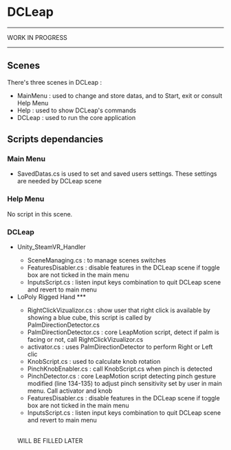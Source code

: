 # DCLeap
***********************
WORK IN PROGRESS
***********************
<h2>Scenes</h2>
There's three scenes in DCLeap :
<ul>
<li>MainMenu : used to change and store datas, and to Start, exit or consult Help Menu</li>
<li>Help : used to show DCLeap's commands</li>
<li>DCLeap : used to run the core application</li>
</ul>
<h2>Scripts dependancies</h2>
<h3>Main Menu</h3>
<ul>
<li>SavedDatas.cs is used to set and saved users settings. These settings are needed by DCLeap scene</li>
</ul>
<h3>Help Menu</h3>
No script in this scene.
<h3>DCLeap</h3>
<ul>
<li>Unity_SteamVR_Handler</li>
<ul>
<li>SceneManaging.cs : to manage scenes switches</li>
<li>FeaturesDisabler.cs : disable features in the DCLeap scene if toggle box are not ticked in the main menu</li>
<li>InputsScript.cs : listen input keys combination to quit DCLeap scene and revert to main menu</li>
</ul>
<li>LoPoly Rigged Hand ***</li>
<ul>
<li>RightClickVizualizor.cs : show user that right click is available by showing a blue cube, this script is called by PalmDirectionDetector.cs</li>
<li>PalmDirectionDetector.cs : core LeapMotion script, detect if palm is facing or not, call RightClickVizualizor.cs</li>
<li>activator.cs : uses PalmDirectionDetector to perform Right or Left clic</li>
<li>KnobScript.cs : used to calculate knob rotation</li>
<li>PinchKnobEnabler.cs : call KnobScript.cs when pinch is detected</li>
<li>PinchDetector.cs : core LeapMotion script detecting pinch gesture modified (line 134-135) to adjust pinch sensitivity set by user in main menu. Call activator and knob</li>
<li>FeaturesDisabler.cs : disable features in the DCLeap scene if toggle box are not ticked in the main menu</li>
<li>InputsScript.cs : listen input keys combination to quit DCLeap scene and revert to main menu</li>
</ul>

<br/>WILL BE FILLED LATER


